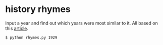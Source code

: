 # history rhymes

Input a year and find out which years were most similar to it. All based on
this [article](https://247wallst.com/special-report/2020/08/30/the-worlds-most-important-event-every-year-since-1920/).

```bash
$ python rhymes.py 1929
```
